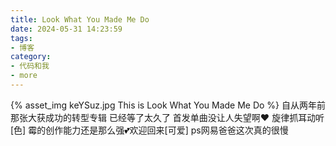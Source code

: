 ```yaml
---
title: Look What You Made Me Do
date: 2024-05-31 14:23:59
tags:
- 博客
category:
- 代码和我
- more
---
```

{% asset_img keYSuz.jpg This is Look What You Made Me Do %}
自从两年前那张大获成功的转型专辑 已经等了太久了 首发单曲没让人失望啊❤️ 旋律抓耳动听[色] 霉的创作能力还是那么强💕欢迎回来[可爱] ps网易爸爸这次真的很慢